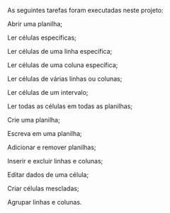 As seguintes tarefas foram executadas neste projeto:

Abrir uma planilha;

Ler células específicas;

Ler células de uma linha específica;

Ler células de uma coluna específica;

Ler células de várias linhas ou colunas;

Ler células de um intervalo;

Ler todas as células em todas as planilhas;

Crie uma planilha;

Escreva em uma planilha;

Adicionar e remover planilhas;

Inserir e excluir linhas e colunas;

Editar dados de uma célula;

Criar células mescladas;

Agrupar linhas e colunas.